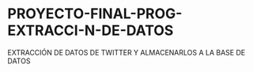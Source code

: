 # PROYECTO-FINAL-PROG-EXTRACCI-N-DE-DATOS
EXTRACCIÓN DE DATOS DE TWITTER Y ALMACENARLOS A LA BASE DE DATOS 

